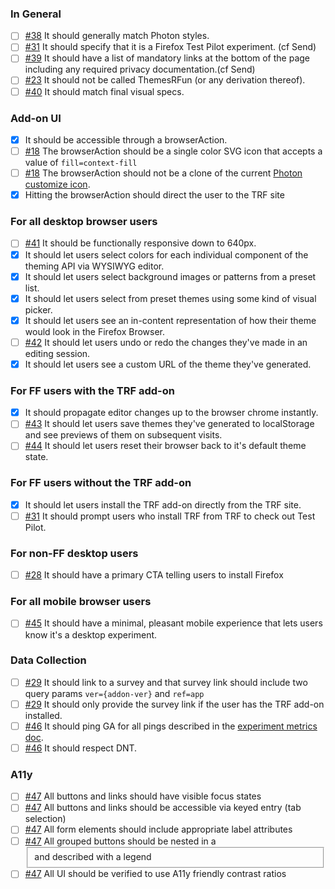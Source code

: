 
### In General
- [ ] [#38](https://github.com/mozilla/ThemesRFun/issues/38) 
  It should generally match Photon styles.
- [ ] [#31](https://github.com/mozilla/ThemesRFun/issues/31) 
  It should specify that it is a Firefox Test Pilot experiment. (cf Send)
- [ ] [#39](https://github.com/mozilla/ThemesRFun/issues/39) 
  It should have a list of mandatory links at the bottom of the page including any required privacy documentation.(cf Send)
- [ ] [#23](https://github.com/mozilla/ThemesRFun/issues/23) 
  It should not be called ThemesRFun (or any derivation thereof).
- [ ] [#40](https://github.com/mozilla/ThemesRFun/issues/40) 
  It should match final visual specs.

### Add-on UI
- [x] It should be accessible through a browserAction.
- [ ] [#18](https://github.com/mozilla/ThemesRFun/issues/18) 
  The browserAction should be a single color SVG icon that accepts a value of `fill=context-fill`
- [ ] [#18](https://github.com/mozilla/ThemesRFun/issues/18) 
  The browserAction should not be a clone of the current [Photon customize icon](https://design.firefox.com/icons/viewer/#customize).
- [x] Hitting the browserAction should direct the user to the TRF site

### For all desktop browser users
- [ ] [#41](https://github.com/mozilla/ThemesRFun/issues/41) 
  It should be functionally responsive down to 640px.
- [x] It should let users select colors for each individual component of the theming API via WYSIWYG editor.
- [x] It should let users select background images or patterns from a preset list.
- [x] It should let users select from preset themes using some kind of visual picker.
- [x] It should let users see an in-content representation of how their theme would look in the Firefox Browser.
- [ ] [#42](https://github.com/mozilla/ThemesRFun/issues/42) 
  It should let users undo or redo the changes they've made in an editing session.
- [x] It should let users see a custom URL of the theme they've generated.

### For FF users with the TRF add-on
- [x] It should propagate editor changes up to the browser chrome instantly.
- [ ] [#43](https://github.com/mozilla/ThemesRFun/issues/43)
  It should let users save themes they've generated to localStorage and see previews of them on subsequent visits.
- [ ] [#44](https://github.com/mozilla/ThemesRFun/issues/44) 
  It should let users reset their browser back to it's default theme state.

### For FF users without the TRF add-on
- [x] It should let users install the TRF add-on directly from the TRF site.
- [ ] [#31](https://github.com/mozilla/ThemesRFun/issues/31)
  It should prompt users who install TRF from TRF to check out Test Pilot.

### For non-FF desktop users
- [ ] [#28](https://github.com/mozilla/ThemesRFun/issues/28)
  It should have a primary CTA telling users to install Firefox

### For all mobile browser users
- [ ] [#45](https://github.com/mozilla/ThemesRFun/issues/45)
  It should have a minimal, pleasant mobile experience that lets users know it's a desktop experiment.

### Data Collection
- [ ] [#29](https://github.com/mozilla/ThemesRFun/issues/29) 
  It should link to a survey and that survey link should include two query params `ver={addon-ver}` and `ref=app`
- [ ] [#29](https://github.com/mozilla/ThemesRFun/issues/29)
  It should only provide the survey link if the user has the TRF add-on installed.
- [ ] [#46](https://github.com/mozilla/ThemesRFun/issues/46)
  It should ping GA for all pings described in the [experiment metrics doc](./metrics.md).
- [ ] [#46](https://github.com/mozilla/ThemesRFun/issues/46)
  It should respect DNT.

### A11y
- [ ] [#47](https://github.com/mozilla/ThemesRFun/issues/47) All buttons and links should have visible focus states
- [ ] [#47](https://github.com/mozilla/ThemesRFun/issues/47) All buttons and links should be accessible via keyed entry (tab selection)
- [ ] [#47](https://github.com/mozilla/ThemesRFun/issues/47) All form elements should include appropriate label attributes
- [ ] [#47](https://github.com/mozilla/ThemesRFun/issues/47) All grouped buttons should be nested in a <fieldset> and described with a legend
- [ ] [#47](https://github.com/mozilla/ThemesRFun/issues/47) All UI should be verified to use A11y friendly contrast ratios
